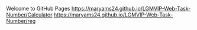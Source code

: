 Welcome to GitHub Pages
 https://maryams24.github.io/LGMVIP-Web-Task-Number/Calculator
  https://maryams24.github.io/LGMVIP-Web-Task-Number/reg
